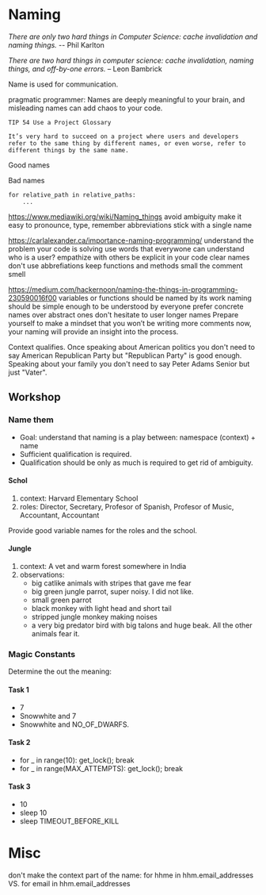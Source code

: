 # Naming

*There are only two hard things in Computer Science: cache invalidation and naming things.* -- Phil Karlton

*There are two hard things in computer science: cache invalidation, naming things, and off-by-one errors.* – Leon Bambrick

Name is used for communication.

pragmatic programmer:
    Names are deeply meaningful to your brain, and misleading names can add chaos to your code.

    TIP 54 Use a Project Glossary

    It’s very hard to succeed on a project where users and developers refer to the same thing by different names, or even worse, refer to different things by the same name.

Good names


Bad names

    for relative_path in relative_paths:
        ...
        

https://www.mediawiki.org/wiki/Naming_things
    avoid ambiguity
    make it easy to pronounce, type, remember
    abbreviations
    stick with a single name
    
https://carlalexander.ca/importance-naming-programming/
    understand the problem your code is solving
    use words that everywone can understand
    who is a user?
        empathize with others
    be explicit in your code
        clear names
        don't use abbrefiations
        keep functions and methods small
    the comment smell
    
https://medium.com/hackernoon/naming-the-things-in-programming-230590016f00
    variables or functions should be named by its work
    naming should be simple enough to be understood by everyone
    prefer concrete names over abstract ones
    don't hesitate to user longer names
    Prepare yourself to make a mindset that you won’t be writing more comments now, your naming will provide an insight into the process.
    

Context qualifies. Once speaking about American politics you don't need to say American Republican Party but "Republican Party" is good enough. Speaking about your family you don't need to say Peter Adams Senior but just "Vater".

    
## Workshop

### Name them
* Goal: understand that naming is a play between: namespace (context) + name
* Sufficient qualification is required.
* Qualification should be only as much is required to get rid of ambiguity.

#### Schol
1) context: Harvard Elementary School
2) roles: Director, Secretary, Profesor of Spanish, Profesor of Music, Accountant, Accountant

Provide good variable names for the roles and the school.


#### Jungle
1) context: A vet and warm forest somewhere in India
2) observations: 
    * big catlike animals with stripes that gave me fear
    * big green jungle parrot, super noisy. I did not like.
    * small green parrot
    * black monkey with light head and short tail
    * stripped jungle monkey making noises
    * a very big predator bird with big talons and huge beak. All the other animals fear it.


### Magic Constants

Determine the out the meaning:

#### Task 1
* 7
* Snowwhite and 7
* Snowwhite and NO_OF_DWARFS.
  
#### Task 2
* for _ in range(10): get_lock(); break
* for _ in range(MAX_ATTEMPTS): get_lock(); break

#### Task 3
* 10
* sleep 10
* sleep TIMEOUT_BEFORE_KILL

# Misc

don't make the context part of the name:
    for hhme in hhm.email_addresses  VS.
    for email in hhm.email_addresses
